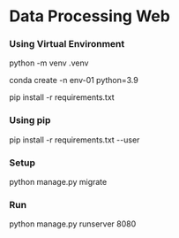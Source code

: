 # Data Processing Web

### Using Virtual Environment

python -m venv .venv

conda create -n env-01 python=3.9

pip install -r requirements.txt

### Using pip

pip install -r requirements.txt --user

### Setup

python manage.py migrate

### Run

python manage.py runserver 8080
